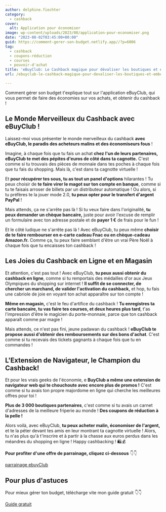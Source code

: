 ```yaml
---
author: delphine.fiechter
category:
  - cashback
cover:
  alt: Application pour économiser
image: wp-content/uploads/2023/08/application-pour-economiser.png
date: "2023-08-02T03:45:00+00:00"
guid: https://comment-gerer-son-budget.netlify.app//?p=6006
tag:
  - cashback
  - coupons-réduction
  - courses
  - pouvoir-d'achat
title: 'eBuyClub: Le Cashback magique pour dévaliser les boutiques et embellir ta cagnotte !'
url: /ebuyclub-le-cashback-magique-pour-devaliser-les-boutiques-et-embellir-ta-cagnotte/

---
```

Comment gérer son budget t'explique tout sur l'application eBuyClub, qui vous permet de faire des économies sur vos achats, et obtenir du cashback !

## Le Monde Merveilleux du Cashback avec eBuyClub !

Laissez-moi vous présenter le monde merveilleux du cashback **avec eBuyClub, le paradis des acheteurs malins et des économiseurs fous** !

Imagine, à chaque fois que tu fais un achat **chez l'un de leurs partenaires, eBuyClub te met des pépites d'euros de côté dans ta cagnotte.** C'est comme si tu trouvais des pièces de monnaie dans tes poches à chaque fois que tu fais du shopping. Mais là, c'est dans ta cagnotte virtuelle !

Et **pour récupérer tes sous, tu as tout un panel d'options** hilarantes ! Tu peux choisir de **te faire virer le magot sur ton compte en banque**, comme si tu te faisais arroser de billets par un distributeur automatique ! Ou alors, si tu préfères te la jouer mode 2.0, **tu peux opter pour le transfert d'argent PayPal** !

Mais attends, ça ne s'arrête pas là ! Si tu veux faire dans l'originalité, **tu peux demander un chèque bancaire,** juste pour avoir l'excuse de remplir un formulaire avec ton adresse postale et de **payer 1 €** de frais pour le fun !

Et le côté ludique ne s'arrête pas là ! Avec eBuyClub, tu peux même **choisir de te faire rembourser en e-carte cadeau Fnac ou en chèque-cadeau Amazon.fr.** Comme ça, tu peux faire semblant d'être un vrai Père Noël à chaque fois que tu encaisses ton cashback !

## Les Joies du Cashback en Ligne et en Magasin

Et attention, c'est pas tout ! Avec eBuyClub, **tu peux aussi obtenir du cashback en ligne**, comme si tu remportais des médailles d'or aux Jeux Olympiques du shopping sur internet ! **Il suffit de se connecter, de chercher un marchand, de valider l'activation du cashback,** et hop, tu fais une cabriole de joie en voyant ton achat apparaître sur ton compte !

**Même en magasin,** c'est le feu d'artifice du cashback ! **Tu enregistres ta carte bancaire, tu vas faire tes courses, et deux heures plus tard**, t'as l'impression d'être le magicien du porte-monnaie, parce que ton cashback apparaît comme par magie !

Mais attends, ce n'est pas fini, jeune padawan du cashback ! **eBuyClub te propose aussi d'obtenir des remboursements sur des bons d'achat**. C'est comme si tu recevais des tickets gagnants à chaque fois que tu en commandes !

## L'Extension de Navigateur, le Champion du Cashback!

Et pour les vrais geeks de l'économie, e **BuyClub a même une extension de navigateur web qui te chouchoute avec encore plus de promos !** C'est comme si tu avais ton propre majordome en ligne qui cherche les meilleures offres pour toi !

**Plus de 3 000 boutiques partenaires**, c'est comme si tu avais un carnet d'adresses de la meilleure friperie au monde ! **Des coupons de réduction à la pelle !**

Alors voilà, avec eBuyClub, **tu peux acheter malin, économiser de l'argent,** et te la péter devant tes amis en leur montrant ta cagnotte virtuelle ! Alors, tu n'as plus qu'à t'inscrire et à partir à la chasse aux euros perdus dans les méandres du shopping en ligne ! Happy cashbacking ! 🛍️💰

**Pour profiter d'une offre de parrainage, cliquez ci-dessous** 👇👇

[parrainage ebuyClub](https://www.ebuyclub.com/inscription?parrain=delphinepinguet1)

## Pour plus d'astuces

Pour mieux gérer ton budget, télécharge vite mon guide gratuit 👇👇

[Guide gratuit](https://comment-gerer-son-budget.netlify.app//telecharger-gratuitement-le-guide-complet/)
